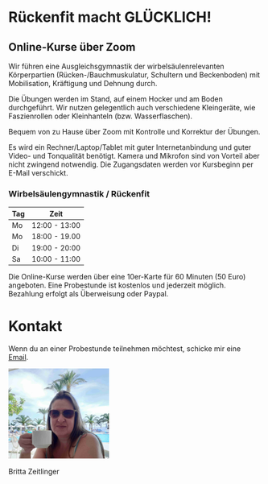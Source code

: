 # Rückenfit macht GLÜCKLICH!

## Online-Kurse über Zoom


Wir führen eine Ausgleichsgymnastik der wirbelsäulenrelevanten Körperpartien (Rücken-/Bauchmuskulatur, Schultern und Beckenboden) mit
Mobilisation, Kräftigung und Dehnung durch.

Die Übungen werden im Stand, auf einem Hocker und am Boden durchgeführt. Wir nutzen gelegentlich auch verschiedene Kleingeräte,
wie Faszienrollen oder Kleinhanteln (bzw. Wasserflaschen).

Bequem von zu Hause über Zoom mit Kontrolle und Korrektur der Übungen.

Es wird ein Rechner/Laptop/Tablet mit guter Internetanbindung und guter Video- und Tonqualität benötigt. Kamera und Mikrofon sind von Vorteil aber nicht zwingend notwendig. Die Zugangsdaten werden vor Kursbeginn per E-Mail verschickt. 


### Wirbelsäulengymnastik / Rückenfit


| Tag           | Zeit          |
| ------------- | ------------- |
| Mo            | 12:00 - 13:00 |
| Mo            | 18:00 - 19.00 |
| Di            | 19:00 - 20:00 |
| Sa            | 10:00 - 11:00 |



Die Online-Kurse werden über eine 10er-Karte für 60 Minuten (50 Euro) angeboten. Eine Probestunde ist kostenlos und jederzeit möglich. Bezahlung erfolgt als Überweisung oder Paypal.




# Kontakt

Wenn du an einer Probestunde teilnehmen möchtest, schicke mir eine [Email](mailto:britta@zeitlinger.de?subject=Kurse).

<img src="assets/britta.jpg" width="200"> 

Britta Zeitlinger


